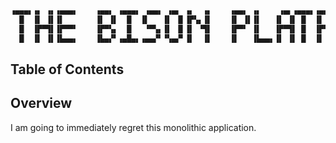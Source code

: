 ```bash
▗▄▄▄▖▗▖ ▗▖▗▄▄▄▖    ▗▄▄▖ ▗▄▄▄▖ ▗▄▄▖ ▗▄▖ ▗▖  ▗▖    ▗▄▄▖ ▗▖    ▗▄▖▗▄▄▄▖▗▄▄▄▖ ▗▄▖ ▗▄▄▖ ▗▖  ▗▖
  █  ▐▌ ▐▌▐▌       ▐▌ ▐▌  █  ▐▌   ▐▌ ▐▌▐▛▚▖▐▌    ▐▌ ▐▌▐▌   ▐▌ ▐▌ █  ▐▌   ▐▌ ▐▌▐▌ ▐▌▐▛▚▞▜▌
  █  ▐▛▀▜▌▐▛▀▀▘    ▐▛▀▚▖  █   ▝▀▚▖▐▌ ▐▌▐▌ ▝▜▌    ▐▛▀▘ ▐▌   ▐▛▀▜▌ █  ▐▛▀▀▘▐▌ ▐▌▐▛▀▚▖▐▌  ▐▌
  █  ▐▌ ▐▌▐▙▄▄▖    ▐▙▄▞▘▗▄█▄▖▗▄▄▞▘▝▚▄▞▘▐▌  ▐▌    ▐▌   ▐▙▄▄▖▐▌ ▐▌ █  ▐▌   ▝▚▄▞▘▐▌ ▐▌▐▌  ▐▌                                                                                 
```

## Table of Contents

## Overview
I am going to immediately regret this monolithic application.
